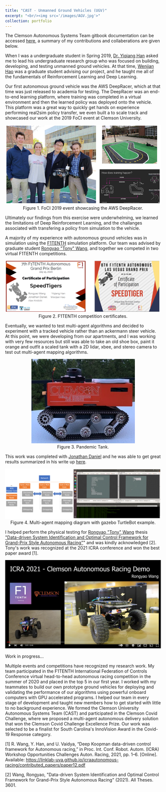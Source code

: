 ```yaml
---
title: "CAST - Unmanned Ground Vehicles (UGV)"
excerpt: "<br/><img src='/images/AGV.jpg'>"
collection: portfolio
---
```


The Clemson Autonomous Systems Team gitbook documentation can be accessed [here](https://clemson-autonomous-systems.gitbook.io/clemson-university-autonomous-systems/), a summary of my contributions and collaberations are given below. 

When I was a undergraduate student in Spring 2019, [Dr. Yiqiang Han](https://www.clemson.edu/cecas/departments/me/people/faculty/han.html) asked me to lead his undergraduate research group who was focused on building, developing, and testing unmanned ground vehicles. At that time, [Wenjian Hao](https://www.linkedin.com/in/duncanicholson/) was a graduate student advising our project, and he taught me all of the fundamentals of Reinforcement Learning and Deep Learning. 

Our first autonomous ground vehicle was the AWS DeepRacer, which at that time was just released to academia for testing. The DeepRacer was an end-to-end learning platform, where training was completed in a virtual environment and then the learned policy was deployed onto the vehicle. This platform was a great way to quickly get hands on experience performing real2sim policy transfer, we even built a to scale track and showcased our work at the 2019 FoCI event at Clemson University. 

<p align="center">
<img src='/images/deepracer_foci.png'>
<br>
Figure 1. FoCI 2019 event showcasing the AWS DeepRacer. 
</p>

Ultimately our findings from this exercise were underwhelming, we learned the limitations of Deep Reinforcement Learning, and the challanges associated with transfering a policy from simulation to the vehicle. 

A majority of my experience with autonomous ground vehicles was in simulation using the [F1TENTH]() simulation platform. Our team was advised by graduate student [Rongyao "Tony" Wang](https://www.linkedin.com/in/wang-rongyao-268036114/), and together we competed in two virtual F1TENTH competitions. 

<p align="center">
<img src='/images/f1tenth_certs.png'>
<br>
Figure 2. F1TENTH competition certificates. 
</p>

Eventually, we wanted to test multi-agent algorithms and decided to experiment with a tracked vehicle rather than an ackermann steer vehicle. At this point, we were developing from our apartments, and I was working with very few resources but still was able to take an old shoe box, paint it orange and outfit a scaled tank with a 2D lidar, xbee, and stereo camera to test out multi-agent mapping algorithms. 

<p align="center">
<img src='/images/tank_pic.jpg'>
<br>
Figure 3. Pandemic Tank. 
</p>

This work was completed with [Jonathan Daniel](https://www.linkedin.com/in/jonathandaniel23/) and he was able to get great results summarized in his write up [here](https://clemson-autonomous-systems.gitbook.io/clemson-university-autonomous-systems/multi-agent-development).

<p align="center">
<img src='/images/multi-agent.png'>
<br>
Figure 4. Multi-agent mapping diagram with gazebo TurtleBot example. 
</p>

I helped perform the physical testing for [Rongyao "Tony" Wang](https://www.linkedin.com/in/wang-rongyao-268036114/) thesis ["Data-driven System Identification and Optimal Control Framework for Grand-Prix Style Autonomous Racing"](https://tigerprints.clemson.edu/all_theses/3601/)" and was kindly acknowledged [2]. Tony's work was recognized at the 2021 ICRA conference and won the best paper award [1].

[<img src='/images/tony_racer.png'>](https://www.youtube.com/watch?v=ofdRW21QoU4)

Work in progress...

Multiple events and competitions have recognized my research work. My team participated in the F1TENTH International Federation of Controls Conference virtual head-to-head autonomous racing competition in the summer of 2020 and placed in the top 5 in our first year. I worked with my teammates to build our own prototype ground vehicles for deploying and validating the performance of our algorithms using powerful onboard computers with GPU accelerated programs. I helped our team in every stage of development and taught new members how to get started with little to no background experience. We formed the Clemson University Autonomous Systems Team (CAST) and participated in the Clemson Covid Challenge, where we proposed a multi-agent autonomous delivery solution that won the Clemson Covid Challenge Excellence Prize. Our work was selected to be a finalist for South Carolina's InnoVision Award in the Covid-19 Response category.

[1] R. Wang, Y. Han, and U. Vaidya, “Deep Koopman data-driven control framework for Autonomous racing,” in Proc. Int. Conf. Robot.
Autom. (ICRA) Workshop Opportunities Challenges Auton. Racing, 2021, pp. 1–6. [Online]. Available: https://linklab-uva.github.io/icraautonomous-racing/contributed_papers/paper12.pdf

[2] Wang, Rongyao, "Data-driven System Identification and Optimal Control Framework for Grand-Prix Style Autonomous Racing" (2021). All Theses. 3601.